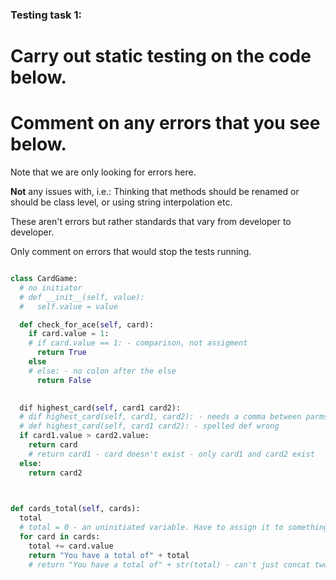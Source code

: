 ### Testing task 1:

# Carry out static testing on the code below.
# Comment on any errors that you see below.

Note that we are only looking for errors here.

**Not** any issues with, i.e.: 
Thinking that methods should be renamed or should be class level, or using string interpolation etc. 

These aren't errors but rather standards that vary from developer to developer. 

Only comment on errors that would stop the tests running.

```python

class CardGame:
  # no initiator
  # def __init__(self, value):
  #   self.value = value

  def check_for_ace(self, card):
    if card.value = 1:
    # if card.value == 1: - comparison, not assigment
      return True
    else
    # else: - no colon after the else
      return False
   

  dif highest_card(self, card1 card2):
  # dif highest_card(self, card1, card2): - needs a comma between parms
  # def highest_card(self, card1 card2): - spelled def wrong
  if card1.value > card2.value:
    return card
    # return card1 - card doesn't exist - only card1 and card2 exist
  else:
    return card2
  


def cards_total(self, cards):
  total
  # total = 0 - an uninitiated variable. Have to assign it to something
  for card in cards:
    total += card.value
    return "You have a total of" + total
    # return "You have a total of" + str(total) - can't just concat two different types like this - must coerce the int
  
```

